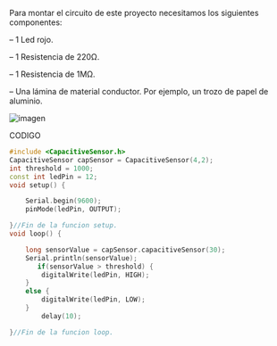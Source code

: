 Para montar el circuito de este proyecto necesitamos los siguientes componentes:

– 1 Led rojo.

– 1 Resistencia de 220Ω.

– 1 Resistencia de 1MΩ.

– Una lámina de material conductor. Por ejemplo, un trozo de papel de aluminio.

![imagen](https://user-images.githubusercontent.com/90753262/153200537-27d34907-496d-410d-a968-fe49fffa47c5.png)


CODIGO
```c++
#include <CapacitiveSensor.h>
CapacitiveSensor capSensor = CapacitiveSensor(4,2);
int threshold = 1000;
const int ledPin = 12;
void setup() {

    Serial.begin(9600);
    pinMode(ledPin, OUTPUT);

}//Fin de la funcion setup.
void loop() {

    long sensorValue = capSensor.capacitiveSensor(30);
    Serial.println(sensorValue);
       if(sensorValue > threshold) {
        digitalWrite(ledPin, HIGH);
    }
    else {
        digitalWrite(ledPin, LOW);
    }
        delay(10);

}//Fin de la funcion loop.
```
